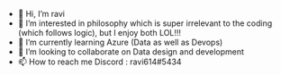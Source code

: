 - 👋 Hi, I’m ravi
- 👀 I’m interested in philosophy which is super irrelevant to the coding (which follows logic), but I enjoy both LOL!!!
- 🌱 I’m currently learning Azure (Data as well as Devops)
- 💞️ I’m looking to collaborate on Data design and development
- 📫 How to reach me Discord :  ravi614#5434


